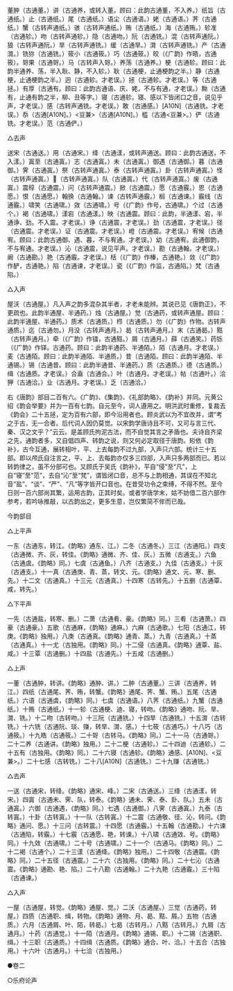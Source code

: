 <!-- { "loadSidebar": true } -->
董肿（古通董。）讲（古通养，或转入董。顾曰：此韵古通董，不入养。）纸旨（古通纸。）止（古通纸。）尾（古通纸。）语尘（古通语。）姥（古通语。）荠（古通纸。）蟹（古转声通纸。）骇（古转声通纸。）贿（古通纸。）海（古通贿。）轸准（古通轸。）吻（古转声通轸。）隐（古通吻。）阮（古通铣。）混（古转声通阮。）狼（古转声通阮。）旱（古转声通铣。）缓（古通旱。）潸（古转声通铣。）产（古通潸。）铣狝（古通铣。）筱小（古通筱。）巧（古通筱。）皎（《广韵》作晤，古通筱）。哿果（古通哿。）马（古转声入哿。）养荡（古通养。）梗（古通轸。顾曰：此韵半通养、荡，半入耿、静，不入轸。）耿（古通梗，止通梗韵之半。）静（古通梗，止通梗韵之半。）迥（古通轸。才老误。）拯（古通轸。才老误。）等（古通拯。）有厚（古通有。顾曰：此韵古通语、庆、姥，不与有通，才老误。）黝（古通有，止通有韵之半，柳、丑等字。）寝（古通轸。寝、感以下皆闭口之音，说见乎声，才老误。）感（古转声通铣。才老误。）敢（古通感。）[A10N]（古通铣。才老误。）忝（古通[A10N]。）<豆兼>（古通[A10N]。）槛（古通<豆兼>。）俨（古通铣。才老误。）范（古通俨。）

△去声

送宋（古通送。）用（古通宋。）绛（古通漾，或转声通送。顾曰：此韵古通送，不入漾。）寘至（古通寘。）志（古通寘。）未（古通寘。）御遇（古通御。）暮（古通御。）霁（古通寘。）祭（古转声通寘。）泰（古转声通寘。）卦（古转声通寘。）怪（古转声通寘。）（古转声通寘。）队（古通寘。）代（古转声通寘。）废（古通寘。）震椁（古通震。）问（古转声通震。）掀（古通震。）愿（古通霰。）恩（古通愿。）恨（古通愿。）翰换（古通翰。）谏（古转声通霰。）榈（古通谏。）霰线（古通霰。）啸笑（古通啸。）效（古通啸。）号（《广韵》作号，古通啸。）个过（古通个。）褐（古通啸。）漾宕（古通漾。）映（古通震。顾曰：此韵，半通漾、宕，半通诤、劲。不入震。才老误。）诤（古通震，才老误。）劲（古通震，才老误。）径（古通震。才老误。）证（古通震。才老误。）嶝（古通震。才老误。）宥候（古通宥。顾曰：此韵古通御、遇、暮，不与宥通。才老误。）幼（古通宥。此通御韵，不与宥通。才老误。）沁（古通震，说见平声。才老误。）勘（古通翰。才老误。）阚（古通勘。）艳（古通霰。才老误。）栝（《广韵》作榛，古通艳。）敛（《广韵》作酽，古通艳。）陷（古通谏，才老误。）瓷（《广韵》作监，古通陷。）梵（古通陷。）

△入声

屋沃（古通屋。）凡入声之韵多混杂其半者，才老未能辨。其说已见《唐韵正》，不更疏也。此韵半通屋、半通药。）烛（古通屋。）觉（古通药，或转声通屋。顾曰：此韵半通屋、半通药。）质术（古通质。）栉（古通质。）勿（《广韵》作物。古转声通质。）迄（古通勿。）月没（古转声通月。）曷（古转声通月。）末（古通曷。）黠（古转声通月。）牵（《广韵》作镭，古通黠。）屑（古通月。）薛（古通笑。）药铄（《广韵》作铎。古通药。顾曰：此韵半通药、半通陌。）陌（古通月。才老误。）麦（古通陌。顾曰：此韵半通陌、半通质。）昔（古通陌。顾曰：此韵半通陌、半通锡。）锡（古通昔。顾曰：此韵半通昔、半通药。）质（古通质。）德（古通质。）缉（古通质。才老误。）合盍（古通合。）叶（古通月。才老误。）帖（古通叶。）洽狎（古通洽。）业（古通月。才老误。）乏（古通洽。）

右《唐韵》部目二百有六。《广韵》、《集韵》、《礼部韵略》、《韵补》并同。元黄公绍《韵会举要》并为一百有七韵。自元至今，词人遵用之。明洪武时重修，复裁去《韵会》二十五拯，定为百有六部，即今沿用者也。顾炎武以为不宜改并，谓“考之于古，无一合者。后代词人因仍莫觉。以宋韵学唐诗且不可，又可与言三代、秦、汉之文乎？”云云。是盖顾氏拘泥古法，而不自觉其言之矛盾也。夫诗自齐梁之先，通韵者多，又自倡四声、转韵之说，则又何必定取径于唐韵。矧依《韵补》，古今互通，展转相叶，平、上去每韵不过九部，入声只六部。统计三十五部。即以颅氏自注言之，平、上、去每韵亦仅多三四部，入声只多两部而已。若以转韵律之，虽不分部可也。又顾氏于吴氏《韵补》，平自“侵”至“凡”，上自“寝”至“范”，去自“沁”至“梵”，谓皆闭口音，总不与上韵相通，其误在不知北音“盐”、“谈”、“严”、“凡”等字皆开口音也。在昔受功令之束缚，不得不然。至今日则一百六部尚其繁，运用古韵，正其时矣。或者学唐学末，姑不妨借二百六部作参考，若吟咏推敲，以古韵出之，更多生意，岂仅繁简不侔而已哉。

今韵部目

△上平声

一东（古通东，转江。《韵略》通东、江。）二冬（古通冬。）三江（古通阳。）四支（古通微、齐、灰，转佳。《韵略》通微、齐、佳、灰。）五微（古通支。）六鱼（古通虞。《韵略》同。）七虞（古通鱼。）八齐（古通支。）九佳（古通支。）十灰（古通支。）十一真（古通庚、青、蒸，转文、元。《韵略》通文、元、寒、删、先。）十二文（古通真。）十三元（古通真。）十四寒（古转先。）十五删（古通覃、咸，转先。）

△下平声

一先（古通盐，转寒、删。）二萧（古通肴、豪。《韵略》同。）三肴（古通萧。）四豪（古通豪。）五歌（古通麻，《韵略》通麻。）六麻（古通歌。）七阳（古通江，转庚。《韵略》独用。）八庚（古通真。《韵略》通青、蒸。）九青（古通真。）十蒸（古通真。）十一尤（古独用。《韵略》同。）十二侵（古通真。《韵略》通覃、盐、咸。）十三覃（古通删。）十四盐（古通先。）十五咸（古通删。）

△上声

一董（古通肿，转讲。《韵略》通肿、讲。）二肿（古通董。）三讲（古通养，转江。）四纸（古通尾、荠、贿，转蟹。《韵略》通尾、荠、蟹、贿。）五尾（古通纸。）六语（古通虞，《韵略》同。）七虞（古通语。）八荠（古通纸。）九蟹（古通纸。）十贿（古通纸。）十一轸（古通梗、迪、寝，转吻。《韵略》通吻、阮、旱、潸、铣。）十二吻（古转吻。）十三阮（古通铣。）十四旱（古通铣。）十五潸（古转铣。）十六铣（古通阮、琰、赚，转旱、潸、感。）十七筱（古通巧。）十八巧（古通筱。）十九皓（古通筱。）二十哿（古转马。《韵略》同。）二十一马（古通哿。）二十二养（古通讲。《韵略》独用。）二十二梗（古通轸。）二十四迪（古通轸。）二十五有（古独用。《韵略》同。）二十六寝（古通轸。《韵略》通感、[A10N]、<豆兼>。）二十七感（古转铣。）二十八[A10N]（古通铣。）二十九赚（古通铣。）

△去声

一送（古通宋，转绛。《韵略》通宋、峰。）二宋（古通送。）三绛（古通漾，转宋。）四寘（古通未、霁、队，转泰。《韵略》通未、霁、泰、卦、队。）五未（古通寘。）六御（古通遇，《韵略》同。）七遇（古通御。）八霁（古通寘。）九泰（古转寘。）十卦（古转寘。）十一队（古转寘。）十二震（古通敬、径、沁，转问。《韵略》通问、愿。）十三问（古转震。）十四愿（古通霰。）十五翰（古通勘。）十六谏（古通陷，转霰。）十七霰（古通愿、艳，转谏。）十八啸（古通效、号。《韵略》同。）十九效（古通啸。）二十号（古通啸。）二十一个（古通马。《韵略》同。）二十二褐（古通个。）二十三漾（古通绛。《韵略》独用。）二十四敬（古通震。《韵略》同。）二十五径（古通震。）二十六（古独用。《韵略》同。）二十七沁（古通震。《韵略》通勘、艳、陷。）二十八勘（古通翰。）二十九艳（古通霰。）三十陷（古通谏。）

△入声

一屋（古通屋，转觉。《韵略》通屋、觉。）二沃（古通屋。）三觉（古通药，转屋。）四质（古通职、缉，转物。《韵略》通物、月、曷、黠、屑。）五物（古通质。）六月（古通屑、叶、陌，转曷。）七曷（古转月。）八黠（古转月。）九屑（古通月。）十药（古通觉。）十一陌（古通月。《韵略》通锡、职。）十二锡（古通职、缉。）十三职（古通质。）十四缉（古通质。《韵略》通合、叶、洽。）十五合（古独用。）十六叶（古通月。）十七洽（古独用。）

●卷二

○乐府论声


